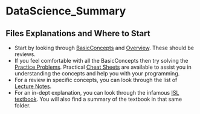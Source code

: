 # DataScience_Summary

## Files Explanations and Where to Start

* Start by looking through [BasicConcepts](https://github.com/woonsupkim/DataScience_Summary/blob/main/BasicConcepts.pdf) and [Overview](https://github.com/woonsupkim/DataScience_Summary/blob/main/Overview.pdf). These should be reviews.
* If you feel comfortable with all the BasicConcepts then try solving the [Practice Problems](https://github.com/woonsupkim/DataScience_Summary/tree/main/3.%20PracticeProblems). Practical [Cheat Sheets](https://github.com/woonsupkim/DataScience_Summary/tree/main/4.%20CheatSheets) are available to assist you in understanding the concepts and help you with your programming.
* For a review in specific concepts, you can look through the list of [Lecture Notes](https://github.com/woonsupkim/DataScience_Summary/tree/main/2.%20Lecture). 
* For an in-dept explanation, you can look through the infamous [ISL textbook](https://github.com/woonsupkim/DataScience_Summary/tree/main/1.%20TextBook). You will also find a summary of the textbook in that same folder. 

